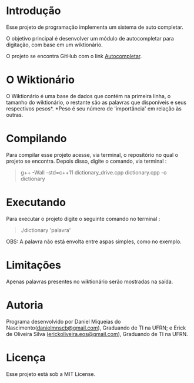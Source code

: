 # Introdução

Esse projeto de programação implementa um sistema de auto completar.

O objetivo principal é desenvolver um módulo de autocompletar para digitação, com base em um wiktionário.

O projeto se encontra GitHub com o link [Autocompletar](https://github.com/ErickSilv/autocomplete_module).

# O Wiktionário

O Wiktionário é uma base de dados que contém na primeira linha, o tamanho do wiktionário, o restante são as palavras que disponíveis e seus respectivos pesos*.
	*Peso é seu número de 'importância' em relação às outras.


# Compilando
Para compilar esse projeto acesse, via terminal, o repositório no qual o projeto se encontra.
Depois disso, digite o comando, via terminal : 
> g++ -Wall -std=c++11 dictionary_drive.cpp dictionary.cpp -o dictionary

# Executando
Para executar o projeto digite o seguinte comando no terminal :   
>  ./dictionary 'palavra'

OBS: A palavra não está envolta entre aspas simples, como no exemplo. 

# Limitações
Apenas palavras presentes no wiktionário serão mostradas na saída.

# Autoria

Programa desenvolvido por Daniel Miqueias do Nascimento(<danielmnscb@gmail.com>), Graduando de TI na UFRN; e Erick de Oliveira Silva (<erickoliveira.eos@gmail.com>), Graduando de TI na UFRN.

# Licença
Esse projeto está sob a MIT License.


